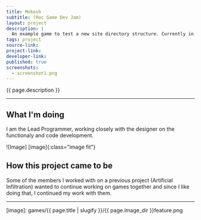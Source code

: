 ```yaml
---
title: Mokosh
subtitle: (Roc Game Dev Jam)
layout: project
description: |
  An example game to test a new site directory structure. Currently in development.
tags: project
source-link: 
project-link: 
developer-link: 
published: true
screenshots:
  - screenshot1.png
---
```


<!-- Description -->
{{ page.description }}

---

## What I'm doing 

I am the Lead Programmer, working closely with the designer on the functionaly and code development.


![Image] [image]{:class="image fit"}

<!--excerpt_end-->

## How this project came to be

Some of the members I worked with on a previous project (Artificial Infiltration) wanted to continue working on games together and since I like doing that, I continued my work with them.


---


[image]: games/{{ page.title | slugify }}/{{ page.image_dir }}feature.png